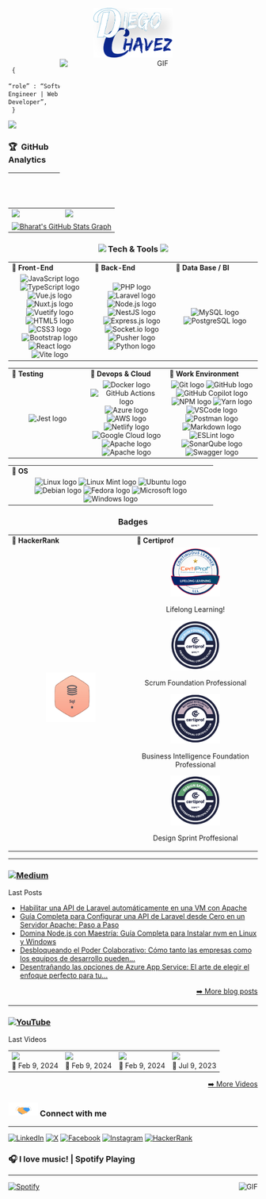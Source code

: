 <p align="center">
    <a href="https://diegochavez-dc.com" target="_blank">
        <img src="img/logos/DC.jpg" with="100" height="100" />
    </a>
    <img align="right" top="500" height="300" width="400" alt="GIF" src="https://media.giphy.com/media/v1.Y2lkPTc5MGI3NjExaDZxZGt6bnZuOGxmcjd3YmlqOG42ZjRoNWw3c2Q3MWxnYnJqaXY4cSZlcD12MV9pbnRlcm5hbF9naWZfYnlfaWQmY3Q9Zw/qgQUggAC3Pfv687qPC/giphy.gif">
</p>

```shell
 {
   “role” : “Software Engineer | Web Developer”,
 }
```

[![](https://visitcount.itsvg.in/api?id=Diego-18&label=Profile%20Views&color=1&icon=5&pretty=true)](https://visitcount.itsvg.in)

### 🏆 &nbsp;GitHub Analytics

---

<table align="center">
  <tr>
    <td valign="top">
        <a href="https://github.com/ryo-ma/github-profile-trophy">
            <img height="190em" src="https://github-readme-stats-eight-theta.vercel.app/api?username=Diego-18&show_icons=true&theme=algolia&include_all_commits=true&count_private=true"/>
            <!-- <img src="https://github-profile-trophy.vercel.app/?username=Diego-18&show_icons=true&count_private=true" alt="Diego-18" /> -->
        </a>
    </td>
    <td valign="top">
        <a href="https://github.com/ryo-ma/github-profile-trophy">
            <img height="190em" src="https://github-readme-stats-eight-theta.vercel.app/api/top-langs/?username=Diego-18&layout=compact&langs_count=8&theme=algolia&include_all_commits=true&count_private=true"/>
            <!-- <img src="https://github-readme-stats.vercel.app/api/top-langs?username=Diego-18&show_icons=true&locale=en&count_private=true" alt="Diego-18" /> -->
        </a>
    </td>
  </tr>
    <tr>
        <td colspan="2" valign="top" align="center">
          <a href="https://github.com/Diego-18/Diego-18">
  <img align="center" src="https://github-profile-summary-cards.vercel.app/api/cards/profile-details?username=Diego-18&theme=algolia&hide_border=true&include_all_commits=true&count_private=true)](https://github.com/Diego-18" alt="Bharat's GitHub Stats Graph"/>
</a>
      </td>
    </tr>
</table>

<h3 align="center">
 <img src="https://github.com/devlancer-lucas/devlancer-lucas/blob/main/code.gif" height="20"/>
 Tech & Tools
 <img src="https://github.com/devlancer-lucas/devlancer-lucas/blob/main/code.gif" height="20"/>
</h3>

<div align="center" style="witdh:100%">
 <table>
  <tr>
   <td valign="center" width="100px"><b>📌 Front-End<b></td>
   <td valign="center" width="100px"><b>📌 Back-End<b></td>
   <td valign="center" width="100px"><b>📌 Data Base / BI <b></td>
  </tr>
  <tr>
   <td valign="center" align="center" width="400px">
        <img src="https://img.shields.io/badge/Javascript-282C34?logo=javascript&logoColor=F7DF1E" alt="JavaScript logo" title="JavaScript" height="30" />
        <img src="https://img.shields.io/badge/Typescript-282C34?logo=typescript&logoColor=007ACC" alt="TypeScript logo" title="TypeScript" height="30" />
        <img src="https://img.shields.io/badge/Vue-282C34?logo=vue.js&logoColor=4FC08D" alt="Vue.js logo" title="Vue.js" height="30" />
        <img src="https://img.shields.io/badge/Nuxt.js-282C34?logo=nuxt.js&logoColor=00DC82" alt="Nuxt.js logo" title="Nuxt.js" height="30" />
        <img src="https://img.shields.io/badge/Vuetify-282C34?logo=vuetify&logoColor=AEDDFF" alt="Vuetify logo" title="Vuetify" height="30" />
        <img src="https://img.shields.io/badge/HTML-282C34?logo=html5&logoColor=E34F26" alt="HTML5 logo" title="HTML5" height="30" />
        <img src="https://img.shields.io/badge/CSS-282C34?logo=css3&logoColor=1572B6" alt="CSS3 logo" title="CSS3" height="30" />
        <img src="https://img.shields.io/badge/Bootstrap-282C34?logo=bootstrap&logoColor=563D7C" alt="Bootstrap logo" title="Bootstrap" height="30" />
        <img src="https://img.shields.io/badge/React-282C34?logo=react&logoColor=61DAFB" alt="React logo" title="React" height="30" />
        <img src="https://img.shields.io/badge/Vite-282C34?logo=vite&logoColor=646CFF" alt="Vite logo" title="Vite" height="30" />
   </td>
   <td valign="center" align="center" width="400px">
        <img src="https://img.shields.io/badge/php-282C34?logo=php&logoColor=777BB4" alt="PHP logo" title="PHP" height="30" />
        <img src="https://img.shields.io/badge/Laravel-282C34?logo=laravel&logoColor=FF2D20" alt="Laravel logo" title="Laravel" height="30" />
        <img src="https://img.shields.io/badge/Node.js-282C34?logo=node.js&logoColor=6DA55F" alt="Node.js logo" title="Node.js" height="30" />
        <img src="https://img.shields.io/badge/Nestjs-282C34?logo=nestjs&logoColor=E0234E" alt="NestJS logo" title="NestJS" height="30" />
        <img src="https://img.shields.io/badge/Express.js-282C34?logo=express&logoColor=61DAFB" alt="Express.js logo" title="Express.js" height="30" />
        <img src="https://img.shields.io/badge/Socket.io-282C34?logo=socket.io&logoColor=FFFFFF" alt="Socket.io logo" title="Socket.io" height="30" />
        <img src="https://img.shields.io/badge/Pusher-282C34?logo=pusher&logoColor=300D4F" alt="Pusher logo" title="Pusher" height="30" />
        <img src="https://img.shields.io/badge/Python-282C34?logo=python&logoColor=fff" alt="Python logo" title="Python" height="30" />
   </td>
   <td valign="center" align="center" width="400px">
        <img src="https://img.shields.io/badge/MySQL-282C34?logo=mysql&logoColor=fff" alt="MySQL logo" title="MySQL" height="30" />
        <img src="https://img.shields.io/badge/Postgres-282C34?logo=postgresql&logoColor=fff" alt="PostgreSQL logo" title="PostgreSQL" height="30" />
   </td>
  </tr>
 </table/>

 <table>
  <tr>
   <td valign="center" width="100px"><b>📌 Testing<b></td>
   <td valign="center" width="100px"><b>📌 Devops & Cloud<b></td>
   <td valign="center" width="100px"><b>📌 Work Environment<b></td>
  </tr>
  <tr>
   <td valign="center" align="center" width="400px">
       <img src="https://img.shields.io/badge/Jest-282C34?logo=jest&logoColor=C21325" alt="Jest logo" title="Jest" height="30" />
   </td>
   <td valign="center" align="center" width="400px">
        <img src="https://img.shields.io/badge/Docker-282C34?logo=docker&logoColor=0db7ed" alt="Docker logo" title="Docker" height="30" />
        <img src="https://img.shields.io/badge/Github%20actions-282C34?logo=githubactions&logoColor=2671E5" alt="GitHub Actions logo" title="GitHub Actions" height="30" />
        <img src="https://custom-icon-badges.demolab.com/badge/Microsoft%20Azure-282C34?logo=msazure&logoColor=0db7ed" alt="Azure logo" title="Azure" height="30" />
        <img src="https://img.shields.io/badge/AWS-282C34?logo=amazon-web-services&logoColor=fff" alt="AWS logo" title="AWS" height="30" />
        <img src="https://img.shields.io/badge/Netlify-282C34?logo=netlify&logoColor=00C7B7" alt="Netlify logo" title="Netlify" height="30" />
        <img src="https://img.shields.io/badge/GoogleCloud-282C34?logo=google-cloud&logoColor=4285F4" alt="Google Cloud logo" title="Google Cloud" height="30" />
        <img src="https://img.shields.io/badge/Apache-282C34?logo=apache&logoColor=D42029" alt="Apache logo" title="Apache" height="30" />
        <img src="https://img.shields.io/badge/Cloudflare-282C34?logo=Cloudflare&logoColor=white" alt="Apache logo" title="Apache" height="30" />
   </td>
   <td valign="center" align="center" width="400px">
        <img src="https://img.shields.io/badge/Git-282C34?logo=git&logoColor=F05033" alt="Git logo" title="Git" height="30" />
        <img src="https://img.shields.io/badge/Github-282C34?logo=github&logoColor=fff" alt="GitHub logo" title="GitHub" height="30" />
        <img src="https://img.shields.io/badge/Copilot-282C34?logo=githubcopilot&logoColor=white" alt="GitHub Copilot logo" title="GitHub Copilot" height="30" />
        <img src="https://img.shields.io/badge/NPM-282C34?logo=npm&logoColor=fff" alt="NPM logo" title="NPM" height="30" />
        <img src="https://img.shields.io/badge/Yarn-282C34?logo=yarn&logoColor=2C8EBB" alt="Yarn logo" title="Yarn" height="30" />
        <img src="https://custom-icon-badges.demolab.com/badge/Visual%20Studio%20Code-282C34.svg?logo=vsc&logoColor=fff" alt="VSCode logo" title="VSCode" height="30" />
        <img src="https://img.shields.io/badge/Postman-282C34?logo=postman&logoColor=FF6C37" alt="Postman logo" title="Postman" height="30" />
        <img src="https://img.shields.io/badge/Markdown-282C34?logo=markdown&logoColor=fff" alt="Markdown logo" title="Markdown" height="30" />
        <img src="https://img.shields.io/badge/ESLint-282C34?logo=eslint&logoColor=fff" alt="ESLint logo" title="ESLint" height="30" />
        <img src="https://img.shields.io/badge/SonarQube-282C34?logo=sonarqube&logoColor=4E9BCD" alt="SonarQube logo" title="SonarQube" height="30" />
        <img src="https://img.shields.io/badge/Swagger-282C34?logo=swagger&logoColor=white" alt="Swagger logo" title="Swagger" height="30" />
   </td>
  </tr>
 </table/>

  <table>
  <tr>
   <td valign="center" width="100px"><b>📌 OS<b></td>
  </tr>
  <tr>
   <td valign="center" align="center" width="400px">
        <img src="https://img.shields.io/badge/Linux-282C34?logo=linux&logoColor=FCC624" alt="Linux logo" title="Linux" height="30" />
        <img src="https://img.shields.io/badge/Linux%20Mint-282C34?logo=linux-mint&logoColor=87CF3E" alt="Linux Mint logo" title="Linux Mint" height="30" />
        <img src="https://img.shields.io/badge/Ubuntu-282C34?logo=ubuntu&logoColor=E95420" alt="Ubuntu logo" title="Ubuntu" height="30" />
        <img src="https://img.shields.io/badge/Debian-282C34?logo=debian&logoColor=D70A53" alt="Debian logo" title="Debian" height="30" />
        <img src="https://img.shields.io/badge/Fedora-282C34?logo=fedora&logoColor=294172" alt="Fedora logo" title="Fedora" height="30" />
        <img src="https://custom-icon-badges.demolab.com/badge/Microsoft-282C34?logo=windows11&logoColor=white" alt="Microsoft logo" title="Microsoft" height="30" />
        <img src="https://custom-icon-badges.demolab.com/badge/Windows-282C34?logo=windows11&logoColor=white" alt="Windows logo" title="Windows" height="30" />
   </td>
  </tr>
 </table/>
</div/>

<h3 align="center">
 <!-- <img src="./img/badges/certificate_badge.svg" height="5"/> -->
 Badges
</h3>

<div align="center" style="witdh:100%">
    <table>
  <tr>
   <td valign="center" width="100px"><b>📌 HackerRank<b></td>
   <td valign="center" width="100px"><b>📌 Certiprof<b></td>
  <tr>
   <td valign="center" align="center" width="400px">
       <img src="./img/badges/Badges.png" alt="sql" title="sql-hr" height="100" width="100" />
   </td>
   <td valign="center" align="center" width="400px">
      <div>
        <img src="./img/badges/CertiProf-Badge-LLL.png" alt="lifelong-learning" title="lifelong-learning" height="100" width="100" />
        <p>Lifelong Learning!</p>
      </div>
      <div>
        <img src="./img/badges/CertiProf-Badge-SFPC.png" alt="scrum-foundation" title="scrum-foundation" height="100" width="100" />
        <p>Scrum Foundation Professional</p>
      </div>
      <div>
        <img src="./img/badges/CertiProf-Badge-BIFPC.png" alt="bi-foundation" title="bi-foundation" height="100" width="100" />
        <p>Business Intelligence Foundation Professional</p>
      </div>
      <div>
        <img src="./img/badges/CertiProf-Badge-DSPC.png" alt="ds-foundation" title="ds-foundation" height="100" width="100" />
        <p>Design Sprint Proffesional</p>
      </div>
    </td>
  </tr>
 </table/>
</div>

---

### [![Medium](https://img.shields.io/badge/Medium-12100E?style=for-the-badge&logo=medium&logoColor=white)][medium]

Last Posts

<!-- BLOG-POST-LIST:START -->
- [Habilitar una API de Laravel automáticamente en una VM  con Apache](https://diegochavez-dc.medium.com/habilitar-una-api-de-laravel-autom%C3%A1ticamente-en-una-vm-con-apache-bf74a18748d7?source=rss-76dafd37da4d------2)
- [Guía Completa para Configurar una API de Laravel desde Cero en un Servidor Apache: Paso a Paso](https://diegochavez-dc.medium.com/gu%C3%ADa-completa-para-configurar-una-api-de-laravel-desde-cero-en-un-servidor-apache-paso-a-paso-60298e89b8e5?source=rss-76dafd37da4d------2)
- [Domina Node.js con Maestría: Guía Completa para Instalar nvm en Linux y Windows](https://diegochavez-dc.medium.com/domina-node-js-con-maestr%C3%ADa-gu%C3%ADa-completa-para-instalar-nvm-en-linux-y-windows-f0d476c382f8?source=rss-76dafd37da4d------2)
- [Desbloqueando el Poder Colaborativo: Cómo tanto las empresas como los equipos de desarrollo pueden…](https://diegochavez-dc.medium.com/desbloqueando-el-poder-colaborativo-c%C3%B3mo-tanto-las-empresas-como-los-equipos-de-desarrollo-pueden-dc4874f7d402?source=rss-76dafd37da4d------2)
- [Desentrañando las opciones de Azure App Service: El arte de elegir el enfoque perfecto para tu…](https://diegochavez-dc.medium.com/desentra%C3%B1ando-las-opciones-de-azure-app-service-el-arte-de-elegir-el-enfoque-perfecto-para-tu-11a325a1eb10?source=rss-76dafd37da4d------2)
<!-- BLOG-POST-LIST:END -->

<p align="right"><a href="https://diegochavez-dc.medium.com">➡️ More blog posts</a></p>

---

### [![YouTube](https://img.shields.io/badge/YouTube-%23FF0000.svg?style=for-the-badge&logo=YouTube&logoColor=white)][youtube]

Last Videos

<table>
    <tr>
        <!-- YT:START --><td> <a href="https://www.youtube.com/watch?v=f57iIs9BJ8A"> <img src="https://i.ytimg.com/vi/f57iIs9BJ8A/mqdefault.jpg"> </a> <br/> 📅​ Feb 9, 2024 </td><td> <a href="https://www.youtube.com/watch?v=t8CEl7q4ImY"> <img src="https://i.ytimg.com/vi/t8CEl7q4ImY/mqdefault.jpg"> </a> <br/> 📅​ Feb 9, 2024 </td><td> <a href="https://www.youtube.com/watch?v=TauN2kRRSCA"> <img src="https://i.ytimg.com/vi/TauN2kRRSCA/mqdefault.jpg"> </a> <br/> 📅​ Feb 9, 2024 </td><td> <a href="https://www.youtube.com/watch?v=_2vYJZ-hGyA"> <img src="https://i.ytimg.com/vi/_2vYJZ-hGyA/mqdefault.jpg"> </a> <br/> 📅​ Jul 9, 2023 </td><!-- YT:END -->
    </tr>
</table>

<!-- LINKEDIN:START -->

<!-- LINKEDIN:END -->

<!-- [<img src="https://img.shields.io/badge/-Subscribe-red?style=for-the-badge&logo=youtube&logoColor=white"/>](https://www.youtube.com/c/DevProTips?sub_confirmation=1) -->

<p align="right"><a href="https://www.youtube.com/channel/UCmEibejCVRl39zJyjsWlXdA">➡️ More Videos</a></p>

### <img src="https://github.com/0xAbdulKhalid/0xAbdulKhalid/raw/main/assets/mdImages/handshake.gif" width ="60"> Connect with me

---

[![LinkedIn](https://img.shields.io/badge/LinkedIn-%230077B5.svg?style=for-the-badge&logo=LinkedIn&logoColor=white)][linkedin]
[![X](https://img.shields.io/badge/X-black.svg?style=for-the-badge&logo=X&logoColor=white)][twitter]
[![Facebook](https://img.shields.io/badge/Facebook-%231877F2.svg?style=for-the-badge&logo=Facebook&logoColor=white)][facebook]
[![Instagram](https://img.shields.io/badge/Instagram-%23E4405F.svg?style=for-the-badge&logo=Instagram&logoColor=white)][instagram]
[![HackerRank](https://img.shields.io/badge/-Hackerrank-2EC866?style=for-the-badge&logo=HackerRank&logoColor=white)][hackerrank]

<!-- [![TikTok](https://img.shields.io/badge/TikTok-%23000000.svg?style=for-the-badge&logo=TikTok&logoColor=white)][tiktok] -->

### 🎧​ I love music! | Spotify Playing
---

<img align="right" alt="GIF" height="170px" src="https://media.giphy.com/media/J5B1Y8QZnzXXbLQIBu/giphy.gif" />

[![Spotify](https://spotify-now-playing-weld.vercel.app/api/spotify)]()

[medium]: https://diegochavez-dc.medium.com
[linkedin]: https://www.linkedin.com/in/diego-jose-chavez-chirinos-9a7034a6
[twitter]: https://twitter.com/diego_chavez_dc
[facebook]: https://www.facebook.com/d.j.c.c.20
[instagram]: https://www.instagram.com/diego.chavez.dc
[hackerrank]: https://www.hackerrank.com/ingdiegochavez18
[youtube]: https://www.youtube.com/channel/UCmEibejCVRl39zJyjsWlXdA

<!--    Technologies     -->
